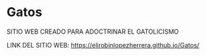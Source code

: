 # Gatos

SITIO WEB CREADO PARA ADOCTRINAR EL GATOLICISMO

LINK DEL SITIO WEB: https://elirobinlopezherrera.github.io/Gatos/
